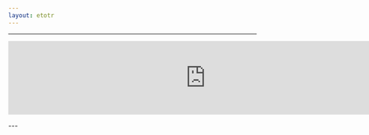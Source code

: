 ```yaml
---
layout: etotr
---
```

---
<p id="top"><iframe src="https://docs.google.com/gview?url={{ site.etotr_url }}/2015/TOTR_2015_09.pdf&embedded=true" width="800" height="auto" frameborder="0" allowfullscreen="true" mozallowfullscreen="true" webkitallowfullscreen="true"></iframe></p>
---
